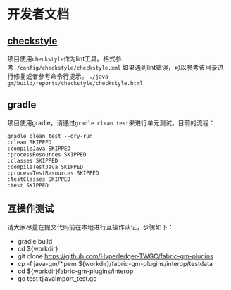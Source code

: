 # 开发者文档

## [checkstyle](https://checkstyle.sourceforge.io/)
项目使用`checkstyle`作为lint工具。格式参考`./config/checkstyle/checkstyle.xml`
如果遇到lint错误，可以参考该目录进行修复或者参考命令行提示。
`./java-gm/build/reports/checkstyle/checkstyle.html`

## gradle
项目使用gradle，请通过`gradle clean test`来进行单元测试。目前的流程：
```shell script
gradle clean test --dry-run
:clean SKIPPED
:compileJava SKIPPED
:processResources SKIPPED
:classes SKIPPED
:compileTestJava SKIPPED
:processTestResources SKIPPED
:testClasses SKIPPED
:test SKIPPED
```

## 互操作测试
请大家尽量在提交代码前在本地进行互操作认证，步骤如下：

- gradle build 
- cd ${workdir}
- git clone https://github.com/Hyperledger-TWGC/fabric-gm-plugins
- cp -f java-gm/*.pem ${workdir}/fabric-gm-plugins/interop/testdata 
- cd ${workdir}fabric-gm-plugins/interop
- go test tjjavaImport_test.go
